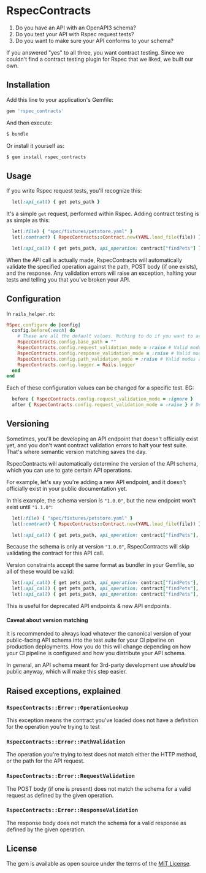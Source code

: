# RspecContracts

1. Do you have an API with an OpenAPI3 schema?
2. Do you test your API with Rspec request tests?
3. Do you want to make sure your API conforms to your schema?

If you answered "yes" to all three, you want contract testing. Since we couldn't find a contract testing plugin for Rspec that we liked, we built our own.


## Installation
Add this line to your application's Gemfile:

```ruby
gem 'rspec_contracts'
```

And then execute:
```bash
$ bundle
```

Or install it yourself as:
```bash
$ gem install rspec_contracts
```

## Usage

If you write Rspec request tests, you'll recognize this:

```ruby
  let(:api_call) { get pets_path }
```

It's a simple `get` request, performed within Rspec. Adding contract testing is as simple as this:

```ruby
  let(:file) { "spec/fixtures/petstore.yaml" }
  let(:contract) { RspecContracts::Contract.new(YAML.load_file(file)) }

  let(:api_call) { get pets_path, api_operation: contract["findPets"] } # 'findPets' is the operation ID for this path
```

When the API call is actually made, RspecContracts will automatically validate the specified operation against the path, POST body (if one exists), and the response. Any validation errors will raise an exception, halting your tests and telling you that you've broken your API.

## Configuration

In `rails_helper.rb`:

```ruby
RSpec.configure do |config|
  config.before(:each) do
    # These are all the default values. Nothing to do if you want to accept the defaults
    RspecContracts.config.base_path = "" 
    RspecContracts.config.request_validation_mode = :raise # Valid modes are `raise`, `log`, and `ignore`
    RspecContracts.config.response_validation_mode = :raise # Valid modes are `raise`, `log`, and `ignore`
    RspecContracts.config.path_validation_mode = :raise # Valid modes are `raise`, `log`, and `ignore`
    RspecContracts.config.logger = Rails.logger 
  end
end
```

Each of these configuration values can be changed for a specific test. EG:

```ruby
  before { RspecContracts.config.request_validation_mode = :ignore }
  after { RspecContracts.config.request_validation_mode = :raise } # Don't forget to set it back to the default
```

## Versioning

Sometimes, you'll be developing an API endpoint that doesn't officially exist yet, and you don't want contract validation errors to halt your test suite. That's where semantic version matching saves the day.

RspecContracts will automatically determine the version of the API schema, which you can use to gate certain API operations.

For example, let's say you're adding a new API endpoint, and it doesn't officially exist in your public documentation yet.

In this example, the schema version is `"1.0.0"`, but the new endpoint won't exist until `"1.1.0"`:

```ruby
  let(:file) { "spec/fixtures/petstore.yaml" }
  let(:contract) { RspecContracts::Contract.new(YAML.load_file(file)) }

  let(:api_call) { get pets_path, api_operation: contract["findPets"], api_version: ">= 1.1.0" }

```

Because the schema is only at version `"1.0.0"`, RspecContracts will skip validating the contract for this API call.

Version constraints accept the same format as bundler in your Gemfile, so all of these would be valid:

```ruby
  let(:api_call) { get pets_path, api_operation: contract["findPets"], api_version: "~> 1.1.0" }
  let(:api_call) { get pets_path, api_operation: contract["findPets"], api_version: ">= 1.1.0, < 2" }
  let(:api_call) { get pets_path, api_operation: contract["findPets"], api_version: "1.1.0" }
```

This is useful for deprecated API endpoints & new API endpoints.

#### Caveat about version matching

It is recommended to always load whatever the canonical version of your public-facing API schema into the test suite for your CI pipeline on production deployments. How you do this will change depending on how your CI pipeline is configured and how you distribute your API schema.

In general, an API schema meant for 3rd-party development use _should_ be public anyway, which will make this step easier.

## Raised exceptions, explained

### `RspecContracts::Error::OperationLookup`

This exception means the contract you've loaded does not have a definition for the operation you're trying to test

### `RspecContracts::Error::PathValidation`

The operation you're trying to test does not match either the HTTP method, or the path for the API request.

### `RspecContracts::Error::RequestValidation`

The POST body (if one is present) does not match the schema for a valid request as defined by the given operation.

### `RspecContracts::Error::ResponseValidation`

The response body does not match the schema for a valid response as defined by the given operation.


## License
The gem is available as open source under the terms of the [MIT License](https://opensource.org/licenses/MIT).

